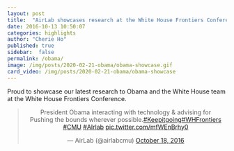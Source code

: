 ```yaml
---
layout: post
title:  "AirLab showcases research at the White House Frontiers Conference"
date: 2016-10-13 10:50:07
categories: highlights
author: "Cherie Ho"
published: true
sidebar:  false
permalink: /obama/
image: /img/posts/2020-02-21-obama/obama-showcase.gif
card_video: /img/posts/2020-02-21-obama/obama-showcase
---
```



Proud to showcase our latest research to Obama and the White House team at the White House Frontiers Conference.  

<center>
<blockquote class="twitter-tweet"><p lang="en" dir="ltr">President Obama interacting with technology &amp; advising for <br>Pushing the bounds wherever possible.<a href="https://twitter.com/hashtag/Keepitgoing?src=hash&amp;ref_src=twsrc%5Etfw">#Keepitgoing</a><a href="https://twitter.com/hashtag/WHFrontiers?src=hash&amp;ref_src=twsrc%5Etfw">#WHFrontiers</a> <a href="https://twitter.com/hashtag/CMU?src=hash&amp;ref_src=twsrc%5Etfw">#CMU</a> <a href="https://twitter.com/hashtag/AIrlab?src=hash&amp;ref_src=twsrc%5Etfw">#AIrlab</a> <a href="https://t.co/mfWEnBrhy0">pic.twitter.com/mfWEnBrhy0</a></p>&mdash; AirLab (@airlabcmu) <a href="https://twitter.com/airlabcmu/status/788530039444819968?ref_src=twsrc%5Etfw">October 18, 2016</a></blockquote> <script async src="https://platform.twitter.com/widgets.js" charset="utf-8"></script> 
</center>